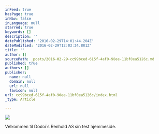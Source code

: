 ```yaml
---
inFeed: true
hasPage: true
inNav: false
inLanguage: null
starred: true
keywords: []
description: ''
datePublished: '2016-02-29T14:01:44.204Z'
dateModified: '2016-02-29T12:03:34.801Z'
title: ''
author: []
sourcePath: _posts/2016-02-29-cc99bced-615f-4af0-90ee-11bf0ea5126c.md
published: true
authors: []
publisher:
  name: null
  domain: null
  url: null
  favicon: null
url: cc99bced-615f-4af0-90ee-11bf0ea5126c/index.html
_type: Article

---
```

![](https://the-grid-user-content.s3-us-west-2.amazonaws.com/de697490-6902-4390-893e-78295d9f8f27.jpg)

Velkommen til Dodoi\`s Renhold AS sin test hjemmeside.